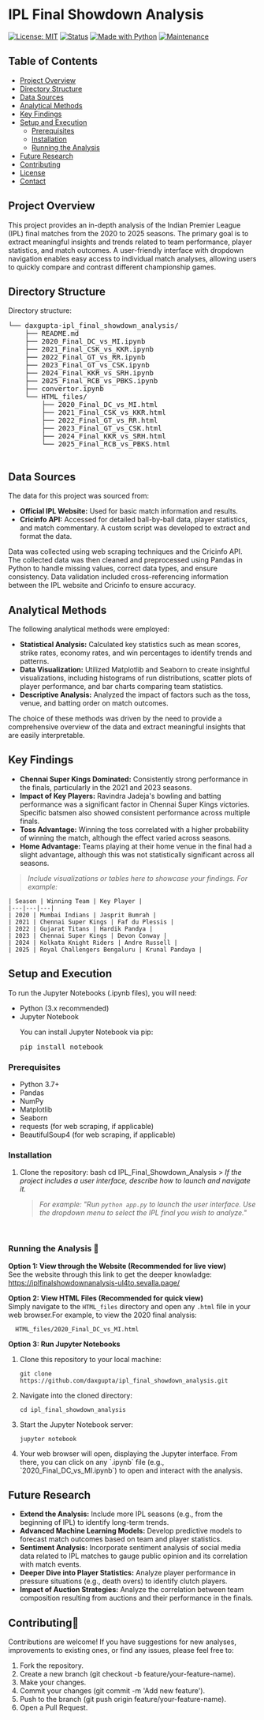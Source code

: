 # IPL Final Showdown Analysis

[![License: MIT](https://img.shields.io/badge/License-MIT-yellow.svg)](https://opensource.org/licenses/MIT)
[![Status](https://img.shields.io/badge/Status-Active-success.svg)]()
[![Made with Python](https://img.shields.io/badge/Made%20with-Python-1f425f.svg)](https://www.python.org/)
[![Maintenance](https://img.shields.io/badge/Maintained%3F-yes-green.svg)](https://GitHub.com/Naereen/StrapDown.js/graphs/commit-activity)

## Table of Contents

- [Project Overview](#project-overview)
- [Directory Structure](#directory-structure)
- [Data Sources](#data-sources)
- [Analytical Methods](#analytical-methods)
- [Key Findings](#key-findings)
- [Setup and Execution](#setup-and-execution)
  - [Prerequisites](#prerequisites)
  - [Installation](#installation)
  - [Running the Analysis](#running-the-analysis)
- [Future Research](#future-research)
- [Contributing](#contributing)
- [License](#license)
- [Contact](#contact)

## Project Overview

This project provides an in-depth analysis of the Indian Premier League (IPL) final matches from the 2020 to 2025 seasons. The primary goal is to extract meaningful insights and trends related to team performance, player statistics, and match outcomes. A user-friendly interface with dropdown navigation enables easy access to individual match analyses, allowing users to quickly compare and contrast different championship games.

## Directory Structure
Directory structure:
<pre>
└── daxgupta-ipl_final_showdown_analysis/
    ├── README.md
    ├── 2020_Final_DC_vs_MI.ipynb
    ├── 2021_Final_CSK_vs_KKR.ipynb
    ├── 2022_Final_GT_vs_RR.ipynb
    ├── 2023_Final_GT_vs_CSK.ipynb
    ├── 2024_Final_KKR_vs_SRH.ipynb
    ├── 2025_Final_RCB_vs_PBKS.ipynb
    ├── convertor.ipynb
    └── HTML_files/
        ├── 2020_Final_DC_vs_MI.html
        ├── 2021_Final_CSK_vs_KKR.html
        ├── 2022_Final_GT_vs_RR.html
        ├── 2023_Final_GT_vs_CSK.html
        ├── 2024_Final_KKR_vs_SRH.html
        └── 2025_Final_RCB_vs_PBKS.html
  </pre>

## Data Sources

The data for this project was sourced from:

*   **Official IPL Website:** Used for basic match information and results.
*   **Cricinfo API:**  Accessed for detailed ball-by-ball data, player statistics, and match commentary.  A custom script was developed to extract and format the data.

Data was collected using web scraping techniques and the Cricinfo API. The collected data was then cleaned and preprocessed using Pandas in Python to handle missing values, correct data types, and ensure consistency. Data validation included cross-referencing information between the IPL website and Cricinfo to ensure accuracy.

## Analytical Methods

The following analytical methods were employed:

*   **Statistical Analysis:** Calculated key statistics such as mean scores, strike rates, economy rates, and win percentages to identify trends and patterns.
*   **Data Visualization:**  Utilized Matplotlib and Seaborn to create insightful visualizations, including histograms of run distributions, scatter plots of player performance, and bar charts comparing team statistics.
*   **Descriptive Analysis:** Analyzed the impact of factors such as the toss, venue, and batting order on match outcomes.

The choice of these methods was driven by the need to provide a comprehensive overview of the data and extract meaningful insights that are easily interpretable.

## Key Findings

*   **Chennai Super Kings Dominated:** Consistently strong performance in the finals, particularly in the 2021 and 2023 seasons.
*   **Impact of Key Players:**  Ravindra Jadeja's bowling and batting performance was a significant factor in Chennai Super Kings victories. Specific batsmen also showed consistent performance across multiple finals.
*   **Toss Advantage:** Winning the toss correlated with a higher probability of winning the match, although the effect varied across seasons.
*   **Home Advantage:** Teams playing at their home venue in the final had a slight advantage, although this was not statistically significant across all seasons.

> *Include visualizations or tables here to showcase your findings. For example:*

    | Season | Winning Team | Key Player |
    |---|---|---|
    | 2020 | Mumbai Indians | Jasprit Bumrah |
    | 2021 | Chennai Super Kings | Faf du Plessis |
    | 2022 | Gujarat Titans | Hardik Pandya |
    | 2023 | Chennai Super Kings | Devon Conway |
    | 2024 | Kolkata Knight Riders | Andre Russell |
    | 2025 | Royal Challengers Bengaluru | Krunal Pandaya |

## Setup and Execution

To run the Jupyter Notebooks (.ipynb files), you will need:<br>
<ul>
<li><link href="https://www.python.org/">Python</link> (3.x recommended)</li>

<li><link href="https://jupyter.org/install">Jupyter Notebook</link>

You can install Jupyter Notebook via pip:
<pre>pip install notebook</pre>

</li>
</ul>

### Prerequisites

*   Python 3.7+
*   Pandas
*   NumPy
*   Matplotlib
*   Seaborn
*   requests (for web scraping, if applicable)
*   BeautifulSoup4 (for web scraping, if applicable)

### Installation

1.  Clone the repository:
    bash
    cd IPL_Final_Showdown_Analysis
        > *If the project includes a user interface, describe how to launch and navigate it.*
    > *For example: "Run `python app.py` to launch the user interface. Use the dropdown menu to select the IPL final you wish to analyze."*

<br>

### Running the Analysis 🚀

**Option 1: View through the Website (Recommended for live view)**<br>
See the website through this link to get the deeper knowladge: <link href="https://iplfinalshowdownanalysis-ul4to.sevalla.page/">https://iplfinalshowdownanalysis-ul4to.sevalla.page/</link>

**Option 2: View HTML Files (Recommended for quick view)**<br>
      Simply navigate to the `HTML_files` directory and open any `.html` file in your web browser.For example, to view the 2020 final analysis:

      HTML_files/2020_Final_DC_vs_MI.html 

  **Option 3: Run Jupyter Notebooks**<br>
  <ol>
    <li>Clone this repository to your local machine:
    
    git clone https://github.com/daxgupta/ipl_final_showdown_analysis.git
  </li>
    
  <li>Navigate into the cloned directory:
    
    cd ipl_final_showdown_analysis
  </li>
  
  <li>Start the Jupyter Notebook server:
    
    jupyter notebook
  </li>
  <li>
    Your web browser will open, displaying the Jupyter interface. From there, you can click on any `.ipynb` file (e.g., `2020_Final_DC_vs_MI.ipynb`) to open and interact with the analysis.
    </li>
</ol>

## Future Research

*   **Extend the Analysis:** Include more IPL seasons (e.g., from the beginning of IPL) to identify long-term trends.
*   **Advanced Machine Learning Models:** Develop predictive models to forecast match outcomes based on team and player statistics.
*   **Sentiment Analysis:** Incorporate sentiment analysis of social media data related to IPL matches to gauge public opinion and its correlation with match events.
*   **Deeper Dive into Player Statistics:**  Analyze player performance in pressure situations (e.g., death overs) to identify clutch players.
*   **Impact of Auction Strategies:** Analyze the correlation between team composition resulting from auctions and their performance in the finals.


## Contributing🤝 
Contributions are welcome! If you have suggestions for new analyses, improvements to existing ones, or find any issues, please feel free to:
<ol>
  <li>Fork the repository.</li>
  <li>Create a new branch (git checkout -b feature/your-feature-name).</li>
  <li>Make your changes.</li>
  <li>Commit your changes (git commit -m 'Add new feature').</li>
  <li>Push to the branch (git push origin feature/your-feature-name).</li>
  <li>Open a Pull Request.</li>
</ol>
